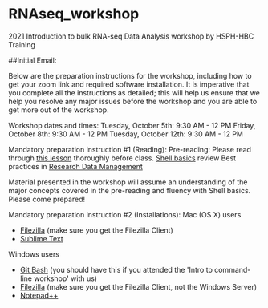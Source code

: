 # RNAseq_workshop
2021  Introduction to bulk RNA-seq Data Analysis workshop by HSPH-HBC Training

##Initial Email:
 
Below are the preparation instructions for the workshop, including how to get your zoom link and required software installation. It is imperative that you complete all the instructions as detailed; this will help us ensure that we help you resolve any major issues before the workshop and you are able to get more out of the workshop. 
 
Workshop dates and times:
Tuesday, October 5th: 9:30 AM - 12 PM
Friday, October 8th: 9:30 AM - 12 PM
Tuesday, October 12th: 9:30 AM - 12 PM
 
Mandatory preparation instruction #1 (Reading):
Pre-reading:
Please read through [this lesson](https://hbctraining.github.io/Intro-to-rnaseq-hpc-salmon-flipped/lessons/01_intro-to-RNAseq.html) thoroughly before class.
[Shell basics](https://hbctraining.github.io/Intro-to-rnaseq-hpc-salmon-flipped/lessons/shell_review.html) review
Best practices in [Research Data Management](https://hbctraining.github.io/Intro-to-rnaseq-hpc-salmon-flipped/lessons/04a_data_organization.html)
 
Material presented in the workshop will assume an understanding of the major concepts covered in the pre-reading and fluency with Shell basics. Please come prepared! 
 
Mandatory preparation instruction #2 (Installations):
Mac (OS X) users  
- [Filezilla](https://filezilla-project.org/) (make sure you get the Filezilla Client)  
- [Sublime Text](http://www.sublimetext.com/)
 
Windows users  
- [Git Bash](https://git-scm.com/download/win) (you should have this if you attended the 'Intro to command-line workshop' with us)  
- [Filezilla](https://filezilla-project.org/) (make sure you get the Filezilla Client, not the Windows Server)  
- [Notepad++](http://notepad-plus-plus.org/)
